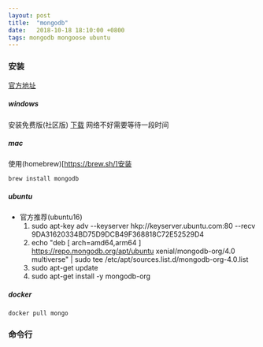 ```yaml
---
layout: post
title:  "mongodb"
date:   2018-10-18 18:10:00 +0800
tags: mongodb mongoose ubuntu
---
```


### 安装
[官方地址](https://docs.mongodb.com/manual/administration/install-community/)
##### windows
安装免费版(社区版) [下载](https://www.mongodb.com/download-center?initial=true#community) 网络不好需要等待一段时间
##### mac
使用(homebrew)[https://brew.sh/]安装
```
brew install mongodb
```
##### ubuntu
- 官方推荐(ubuntu16)
    1. sudo apt-key adv --keyserver hkp://keyserver.ubuntu.com:80 --recv 9DA31620334BD75D9DCB49F368818C72E52529D4
    2. echo "deb [ arch=amd64,arm64 ] https://repo.mongodb.org/apt/ubuntu xenial/mongodb-org/4.0 multiverse" | sudo tee /etc/apt/sources.list.d/mongodb-org-4.0.list
    3. sudo apt-get update
    4. sudo apt-get install -y mongodb-org
##### docker
```
docker pull mongo
```

### 命令行
> 


